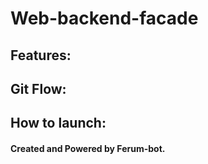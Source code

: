 # Web-backend-facade

## Features:

## Git Flow:

## How to launch:

#### Created and Powered by Ferum-bot.